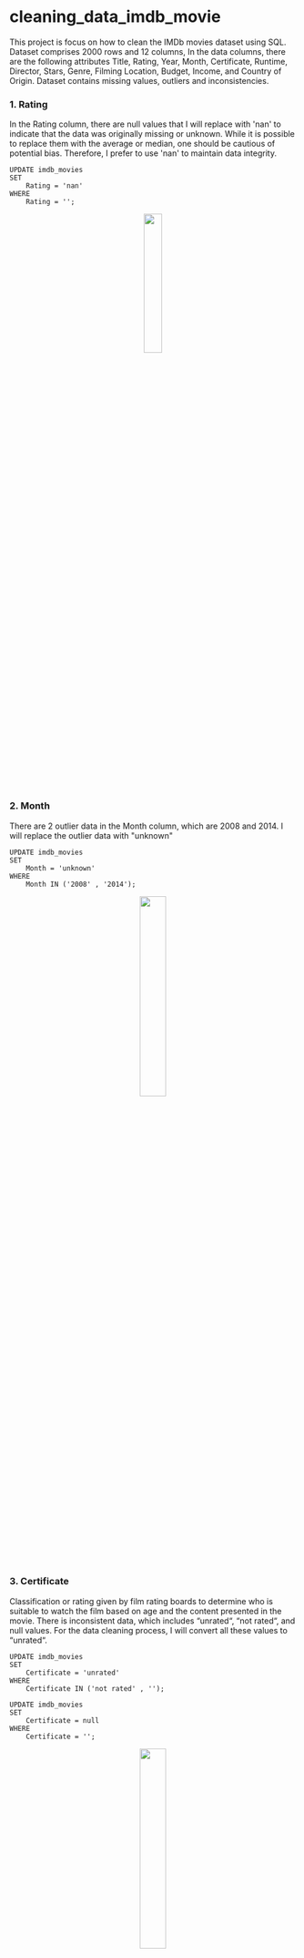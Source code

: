 # cleaning_data_imdb_movie
This project is focus on how to clean the IMDb movies dataset using SQL. Dataset comprises 2000 rows and 12 columns, In the data columns, there are the following attributes Title, Rating, Year, Month, Certificate, Runtime, Director, Stars, Genre, Filming Location, Budget, Income, and Country of Origin. Dataset contains missing values, outliers and inconsistencies.

### 1. Rating 
In the Rating column, there are null values that I will replace with 'nan' to indicate that the data was originally missing or unknown. While it is possible to replace them with the average or median, one should be cautious of potential bias. Therefore, I prefer to use 'nan' to maintain data integrity.

```
UPDATE imdb_movies 
SET 
    Rating = 'nan'
WHERE
    Rating = '';
```
<!--- ![2  Rating4](https://github.com/ulumbagas/cleaning_data_imdb_movie/assets/58242856/28d83327-c3ec-44cf-aaa4-5e685547912f) --->

<p align="center" width="25%">
    <img width="25%" src="https://github.com/ulumbagas/cleaning_data_imdb_movie/assets/58242856/28d83327-c3ec-44cf-aaa4-5e685547912f"> 
</p>
<br/>

### 2.  Month
There are 2 outlier data in the Month column, which are 2008 and 2014. I will replace the outlier data with "unknown"

```
UPDATE imdb_movies 
SET 
    Month = 'unknown'
WHERE
    Month IN ('2008' , '2014');
```



<!--- ![image](https://github.com/ulumbagas/cleaning_data_imdb_movie/assets/58242856/96374ae5-009f-4d28-9c70-3f29e0927bcc) --->

<p align="center" width="30%">
    <img width="30%" src="https://github.com/ulumbagas/cleaning_data_imdb_movie/assets/58242856/96374ae5-009f-4d28-9c70-3f29e0927bcc"> 
</p>

### 3.  Certificate
Classification or rating given by film rating boards to determine who is suitable to watch the film based on age and the content presented in the movie. There is inconsistent data, which includes “unrated“, “not rated“, and null values. For the data cleaning process, I will convert all these values to “unrated“.

```
UPDATE imdb_movies 
SET 
    Certificate = 'unrated'
WHERE
    Certificate IN ('not rated' , '');
```

```
UPDATE imdb_movies 
SET 
    Certificate = null
WHERE
    Certificate = '';
```
<!--- ![image](https://github.com/ulumbagas/cleaning_data_imdb_movie/assets/58242856/5f1ed541-a860-43f8-94f9-3660c27090f7) --->

<p align="center" width="30%">
    <img width="30%" src="https://github.com/ulumbagas/cleaning_data_imdb_movie/assets/58242856/5f1ed541-a860-43f8-94f9-3660c27090f7"> 
</p>


### 3. Filming location
Film location column contains inconsistent data and noise, such as "UK" and "United Kingdom", as well as "Official Facebook" which does not indicate a specific location. Next, "Official Facebook" will be replaced with "Unknown", "The Netherland" will be replaced with "Netherlands", and "UK" will be replaced with "United Kingdom".

```
UPDATE imdb_movies
SET
    Filming_location = 
    CASE 
        WHEN Filming_location = 'The Netherlands' THEN 'Netherlands'
        WHEN Filming_location = 'Official Facebook' THEN 'unknown'
        WHEN Filming_location = 'UK' THEN 'United Kingdom'
        ELSE Filming_location
    END;
```
<!--- ![image](https://github.com/ulumbagas/cleaning_data_imdb_movie/assets/58242856/027dea53-8e1d-4446-91bf-999765713009) --->

<p align="center" width="50%">
    <img width="50%" src="https://github.com/ulumbagas/cleaning_data_imdb_movie/assets/58242856/027dea53-8e1d-4446-91bf-999765713009"> 
</p>

### 4. Budget
In the Budget column there are nominal film production costs, but there is also data such as "Unknown" and various currencies like Dollar, Euro, Rupee, and others. The first step is to clean unnecessary characters, such as spaces and commas, and replace "Unknown" with 0. I changed "Unknown" to 0 because I will later change the data type to BIGINT.

TRIM() function is used to remove leading and trailing spaces
```
UPDATE imdb_movies 
SET 
    Budget_USD = TRIM(Budget_USD);
```
Replace "unknown" with 0 and delete comma
```
UPDATE imdb_movies
SET Budget_USD = CASE
	WHEN Budget_USD = 'Unknown' THEN 0
    ELSE REPLACE(Budget_USD, ',', '')
END;
```
